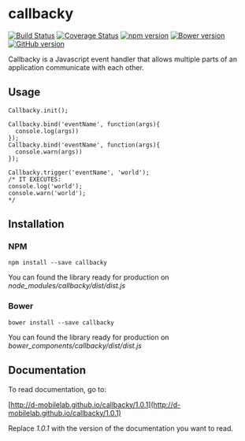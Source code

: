 # callbacky

[![Build Status](https://travis-ci.org/D-Mobilelab/callbacky.svg?branch=master&v=1)](https://travis-ci.org/D-Mobilelab/callbacky)
[![Coverage Status](https://coveralls.io/repos/github/D-Mobilelab/callbacky/badge.svg?branch=master&v=1)](https://coveralls.io/github/D-Mobilelab/callbacky?branch=master)
[![npm version](https://badge.fury.io/js/callbacky.svg)](https://badge.fury.io/js/callbacky)
[![Bower version](https://badge.fury.io/bo/callbacky.svg)](https://badge.fury.io/bo/callbacky)
[![GitHub version](https://badge.fury.io/gh/D-Mobilelab%2Fcallbacky.svg?v=1)](https://badge.fury.io/gh/D-Mobilelab%2Fcallbacky)

Callbacky is a Javascript event handler that allows multiple parts of an application communicate with each other.

## Usage
```
Callbacky.init();

Callbacky.bind('eventName', function(args){ 
  console.log(args)) 
});
Callbacky.bind('eventName', function(args){ 
  console.warn(args)) 
});

Callbacky.trigger('eventName', 'world');
/* IT EXECUTES: 
console.log('world');
console.warn('world');
*/
```

## Installation

### NPM
```
npm install --save callbacky
```
You can found the library ready for production on <i>node_modules/callbacky/dist/dist.js</i>

### Bower
```
bower install --save callbacky
```
You can found the library ready for production on <i>bower_components/callbacky/dist/dist.js</i>

## Documentation

To read documentation, go to:

[http://d-mobilelab.github.io/callbacky/1.0.1](http://d-mobilelab.github.io/callbacky/1.0.1)

Replace <i>1.0.1</i> with the version of the documentation you want to read.
